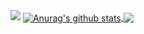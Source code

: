 <img src="https://i.imgur.com/8R95WUH.png" />

<a href="https://www.linkedin.com/in/amanraj1608">
  <img align="center" src="https://github-readme-stats.vercel.app/api?username=florianwoelki&hide_border=true&show_icons=true&include_all_commits=true" alt="Anurag's github stats" />
</a>
<a href="https://twitter.com/AmanRaj1608">
  <img align="center" src="https://github-readme-stats.vercel.app/api/top-langs/?username=florianwoelki&hide=html,css&layout=compact" />
</a>
